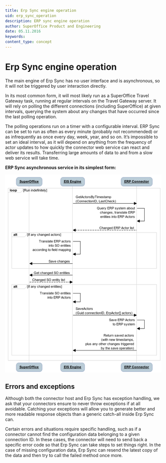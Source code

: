 ```yaml
---
title: Erp Sync engine operation
uid: erp_sync_operation
description: ERP sync engine operation
author: SuperOffice Product and Engineering
date: 05.11.2016
keywords:
content_type: concept
---
```


# Erp Sync engine operation

The main engine of Erp Sync has no user interface and is asynchronous, so it will not be triggered by user interaction directly.

In its most common form, it will most likely run as a SuperOffice Travel Gateway task, running at regular intervals on the Travel Gateway server. It will rely on polling the different connections (including SuperOffice) at given intervals, querying the system about any changes that have occurred since the last polling operation.

The polling operations run on a timer with a configurable interval. ERP Sync can be set to run as often as every minute (probably not recommended) or as infrequently as once every day, week, year, and so on. It’s impossible to set an ideal interval, as it will depend on anything from the frequency of actor updates to how quickly the connector web service can react and deliver its results. Transferring large amounts of data to and from a slow web service will take time.

**ERP Sync asynchronous service in its simplest form:**

![ALT][img1]

## Errors and exceptions

Although both the connector host and Erp Sync has exception handling, we ask that your connectors ensure to never throw exceptions if at all avoidable. Catching your exceptions will allow you to generate better and more readable response objects than a generic catch-all inside Erp Sync can.

Certain errors and situations require specific handling, such as if a connector cannot find the configuration data belonging to a given connection ID. In these cases, the connector will need to send back a specific error code so that Erp Sync can take steps to set things right. In the case of missing configuration data, Erp Sync can resend the latest copy of the data and then try to call the failed method once more.

<!-- Referenced images -->
[img1]: media/image010.png
